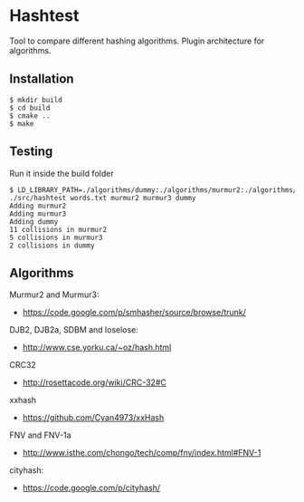 # Hashtest

Tool to compare different hashing algorithms. Plugin architecture for algorithms.


## Installation


    $ mkdir build
    $ cd build
    $ cmake ..
    $ make


## Testing

Run it inside the build folder

    $ LD_LIBRARY_PATH=./algorithms/dummy:./algorithms/murmur2:./algorithms/murmur3 ./src/hashtest words.txt murmur2 murmur3 dummy
    Adding murmur2
    Adding murmur3
    Adding dummy
    11 collisions in murmur2
    5 collisions in murmur3
    2 collisions in dummy


## Algorithms

Murmur2 and Murmur3:
* https://code.google.com/p/smhasher/source/browse/trunk/

DJB2, DJB2a, SDBM and loselose:
* http://www.cse.yorku.ca/~oz/hash.html

CRC32
* http://rosettacode.org/wiki/CRC-32#C

xxhash
* https://github.com/Cyan4973/xxHash

FNV and FNV-1a
* http://www.isthe.com/chongo/tech/comp/fnv/index.html#FNV-1

cityhash:
* https://code.google.com/p/cityhash/
